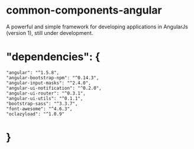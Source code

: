 # common-components-angular
 A powerful and simple framework for developing applications in AngularJs (version 1), still under development.
 
# "dependencies": {
	"angular": "^1.5.8",
	"angular-bootstrap-npm": "^0.14.3",
	"angular-input-masks": "^2.4.0",
	"angular-ui-notification": "^0.2.0",
	"angular-ui-router": "^0.3.1",
	"angular-ui-utils": "^0.1.1",
	"bootstrap-sass": "^3.3.7",
	"font-awesome": "^4.6.3",
	"oclazyload": "^1.0.9"
# }
